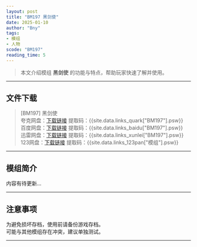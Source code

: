 ```yaml
---
layout: post
title: "BM197 黑剑使"
date: 2025-01-10
author: "Bny"
tags: 
- 模组
- 人物
scode: "BM197"
reading_time: 5
---
```


> 本文介绍模组 **黑剑使** 的功能与特点，帮助玩家快速了解并使用。

---

## 文件下载

> [BM197] 黑剑使  
夸克网盘：[下载链接]({{site.data.links_quark["BM197"].url}}) 提取码：{{site.data.links_quark["BM197"].psw}}  
百度网盘：[下载链接]({{site.data.links_baidu["BM197"].url}}) 提取码：{{site.data.links_baidu["BM197"].psw}}  
迅雷网盘：[下载链接]({{site.data.links_xunlei["BM197"].url}}) 提取码：{{site.data.links_xunlei["BM197"].psw}}  
123网盘：[下载链接]({{site.data.links_123pan["模组"].url}}) 提取码：{{site.data.links_123pan["模组"].psw}}  

---

## 模组简介

>  
内容有待更新...  

---

## 注意事项

>  
为避免损坏存档，使用前请备份游戏存档。  
可能与其他模组存在冲突，建议单独测试。  

---


